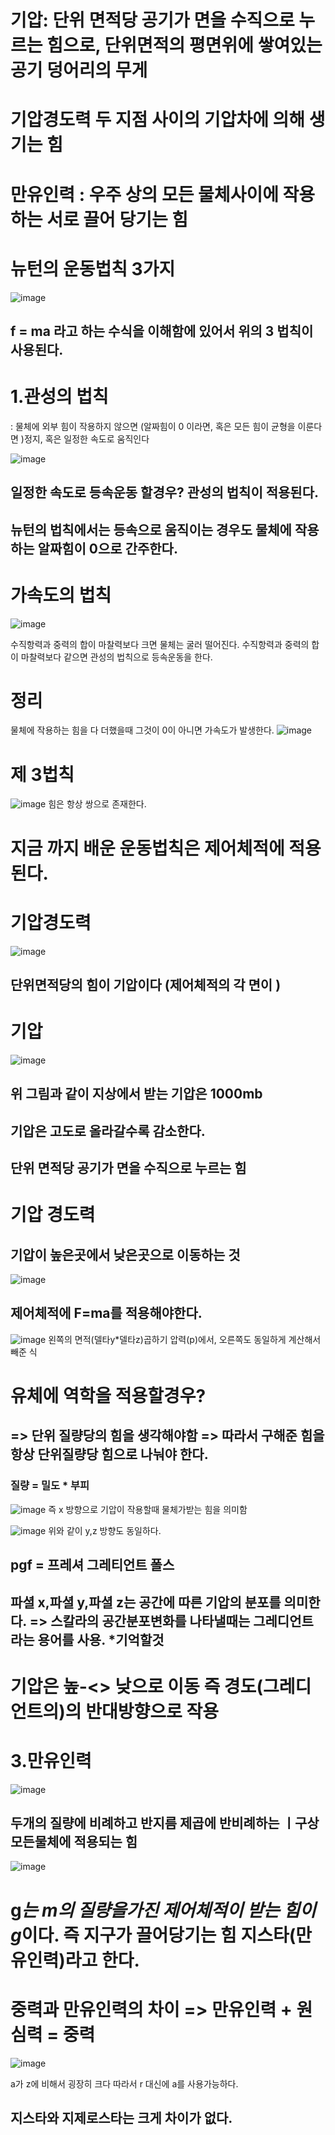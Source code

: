 # 기압: 단위 면적당 공기가 면을 수직으로 누르는 힘으로, 단위면적의 평면위에 쌓여있는 공기 덩어리의 무게

# 기압경도력 두 지점 사이의 기압차에 의해 생기는 힘

# 만유인력 :  우주 상의 모든 물체사이에 작용하는 서로 끌어 당기는 힘

 # 뉴턴의 운동법칙 3가지
 ![image](https://user-images.githubusercontent.com/73323188/126995613-e6932a90-a62b-4f03-aaf4-7baa11278fb4.png)

## f = ma 라고 하는 수식을 이해함에 있어서 위의 3 법칙이 사용된다.


# 1.관성의 법칙 
: 물체에 외부 힘이 작용하지 않으면 (알짜힘이 0 이라면, 혹은 모든 힘이 균형을 이룬다면 )정지, 혹은 일정한 속도로 움직인다

![image](https://user-images.githubusercontent.com/73323188/126996161-77a54b0a-039b-4734-a865-661b2bdff45c.png)

## 일정한 속도로 등속운동 할경우? 관성의 법칙이 적용된다.
## 뉴턴의 법칙에서는 등속으로 움직이는 경우도 물체에 작용하는 알짜힘이 0으로 간주한다.

# 가속도의 법칙 
![image](https://user-images.githubusercontent.com/73323188/126998683-f3b74af8-554a-41ff-b22d-f4bddf9dc4b1.png)

수직항력과 중력의 합이 마찰력보다 크면 물체는 굴러 떨어진다.
수직항력과 중력의 합이 마찰력보다 같으면 관성의 법칙으로 등속운동을 한다.


# 정리

물체에 작용하는 힘을 다 더했을때 그것이 0이 아니면 가속도가 발생한다.
![image](https://user-images.githubusercontent.com/73323188/126999132-6555102b-4722-4949-817b-f88d5a388ed2.png)

# 제 3법칙 
![image](https://user-images.githubusercontent.com/73323188/126999399-4dea9eb4-b923-4b95-9bcd-4e0c8d073123.png)
힘은 항상 쌍으로 존재한다.

 # 지금 까지 배운 운동법칙은 제어체적에 적용된다.
 
 # 기압경도력
 ![image](https://user-images.githubusercontent.com/73323188/127000139-f7b0f007-d978-4701-bdc1-5ebd29d3638e.png)

 ## 단위면적당의 힘이 기압이다  (제어체적의 각 면이 )
 
 # 기압
![image](https://user-images.githubusercontent.com/73323188/128864690-cb19ac63-710e-4670-8899-0a1dc6d51739.png)
## 위 그림과 같이 지상에서 받는 기압은 1000mb
## 기압은 고도로 올라갈수록 감소한다.

## 단위 면적당 공기가 면을 수직으로 누르는 힘

# 기압 경도력
## 기압이 높은곳에서 낮은곳으로 이동하는 것

![image](https://user-images.githubusercontent.com/73323188/128865093-f8ee96f3-3006-49bf-899e-2f6bcdc1771d.png) 

## 제어체적에 F=ma를 적용해야한다.
![image](https://user-images.githubusercontent.com/73323188/128865438-4566c4fa-e619-4335-83a7-87f6e13b9f27.png)
왼쪽의 면적(델타y*델타z)곱하기 압력(p)에서, 오른쪽도 동일하게 계산해서 빼준 식

# 유체에 역학을 적용할경우?
## => 단위 질량당의 힘을 생각해야함 => 따라서 구해준 힘을 항상 단위질량당 힘으로 나눠야 한다.
### 질량 = 밀도 * 부피 
![image](https://user-images.githubusercontent.com/73323188/128866139-a3f1b8c9-0d96-4d4f-a4e0-4f549bcc35a9.png)
즉 x 방향으로 기압이 작용할때 물체가받는 힘을 의미함

![image](https://user-images.githubusercontent.com/73323188/128866311-2648f971-4abe-418b-a17c-ee885a9bb908.png)
위와 같이 y,z 방향도 동일하다.
## pgf = 프레셔 그레티언트 폴스 

## 파셜 x,파셜 y,파셜 z는 공간에 따른 기압의 분포를 의미한다. => 스칼라의 공간분포변화를 나타낼때는 그레디언트라는 용어를 사용. *기억할것

# 기압은 높-<> 낮으로 이동 즉 경도(그레디언트의)의 반대방향으로 작용


# 3.만유인력
![image](https://user-images.githubusercontent.com/73323188/128867644-2a9635d2-3c1b-45a0-bae8-1fd884f22fae.png)
## 두개의 질량에 비례하고 반지름 제곱에 반비례하는 ㅣ구상 모든물체에 적용되는 힘

![image](https://user-images.githubusercontent.com/73323188/128867829-99256b87-fe17-497e-9ff4-c4ac50ab6f16.png)

# g*는 m의 질량을가진 제어체적이 받는 힘이 g*이다. 즉 지구가 끌어당기는 힘 지스타(만유인력)라고 한다.


# 중력과 만유인력의 차이 => 만유인력 + 원심력 = 중력

![image](https://user-images.githubusercontent.com/73323188/128868443-751b297d-045f-461c-aec2-34ebe8f86044.png)

a가 z에 비해서 굉장히 크다 따라서 r 대신에 a를 사용가능하다.

## 지스타와 지제로스타는 크게 차이가 없다.
